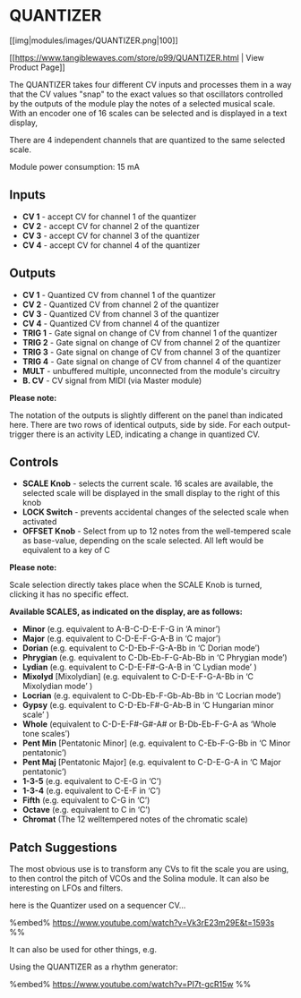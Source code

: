 # QUANTIZER
[[img|modules/images/QUANTIZER.png|100]]

[[https://www.tangiblewaves.com/store/p99/QUANTIZER.html | View Product Page]]

The QUANTIZER takes four different CV inputs and processes them in a way that the CV values "snap" to the exact values so that oscillators controlled by the outputs of the module play the notes of a selected musical scale. With an encoder one of 16 scales can be selected and is displayed in a text display,

There are 4 independent channels that are quantized to the same selected scale.

Module power consumption: 15 mA

## Inputs
* **CV 1** - accept CV for channel 1 of the quantizer
* **CV 2** - accept CV for channel 2 of the quantizer
* **CV 3** - accept CV for channel 3 of the quantizer
* **CV 4** - accept CV for channel 4 of the quantizer 

## Outputs
* **CV 1** - Quantized CV from channel 1 of the quantizer
* **CV 2** - Quantized CV from channel 2 of the quantizer
* **CV 3** - Quantized CV from channel 3 of the quantizer
* **CV 4** - Quantized CV from channel 4 of the quantizer 
* **TRIG 1** - Gate signal on change of CV from channel 1 of the quantizer
* **TRIG 2** - Gate signal on change of CV from channel 2 of the quantizer
* **TRIG 3** - Gate signal on change of CV from channel 3 of the quantizer
* **TRIG 4** - Gate signal on change of CV from channel 4 of the quantizer
* **MULT** - unbuffered multiple, unconnected from the module's circuitry 
* **B. CV** - CV signal from MIDI (via Master module)

**Please note:** 

The notation of the outputs is slightly different on the panel than indicated here. There are two rows of identical outputs, side by side. For each output-trigger there is an activity LED, indicating a change in quantized CV.

## Controls
* **SCALE Knob** - selects the current scale. 16 scales are available, the selected scale will be displayed in the small display to the right of this knob 
* **LOCK Switch** - prevents accidental changes of the selected scale when activated 
* **OFFSET Knob** - Select from up to 12 notes from the well-tempered scale as base-value, depending on the scale selected. All left would be equivalent to a key of C

**Please note:** 

Scale selection directly takes place when the SCALE Knob is turned, clicking it has no specific effect.

**Available SCALES, as indicated on the display, are as follows:**

* **Minor** (e.g. equivalent to A-B-C-D-E-F-G in ‘A minor’)
* **Major** (e.g. equivalent to C-D-E-F-G-A-B in ‘C major’)
* **Dorian** (e.g. equivalent to C-D-Eb-F-G-A-Bb in ‘C Dorian mode’)
* **Phrygian** (e.g. equivalent to C-Db-Eb-F-G-Ab-Bb in ‘C Phrygian mode’)
* **Lydian** (e.g. equivalent to C-D-E-F#-G-A-B in ‘C Lydian mode’ )
* **Mixolyd** [Mixolydian] (e.g. equivalent to C-D-E-F-G-A-Bb in ‘C Mixolydian mode’ )
* **Locrian** (e.g. equivalent to C-Db-Eb-F-Gb-Ab-Bb in ‘C Locrian mode’)
* **Gypsy** (e.g. equivalent to C-D-Eb-F#-G-Ab-B in ‘C Hungarian minor scale’ )
* **Whole** (equivalent to C-D-E-F#-G#-A# or B-Db-Eb-F-G-A as ‘Whole tone scales’)
* **Pent Min** [Pentatonic Minor] (e.g. equivalent to C-Eb-F-G-Bb in ‘C Minor pentatonic’)
* **Pent Maj** [Pentatonic Major] (e.g. equivalent to C-D-E-G-A in ‘C Major pentatonic’)
* **1-3-5** (e.g. equivalent to C-E-G in ‘C’)
* **1-3-4** (e.g. equivalent to C-E-F in ‘C’)
* **Fifth** (e.g. equivalent to C-G in ‘C’)
* **Octave** (e.g. equivalent to C in ‘C’)
* **Chromat** (The 12 welltempered notes of the chromatic scale)


## Patch Suggestions

The most obvious use is to transform any CVs to fit the scale you are using, to then control the pitch of VCOs and the Solina module. It can also be interesting on LFOs and filters.

here is the Quantizer used on a sequencer CV...

%embed% https://www.youtube.com/watch?v=Vk3rE23m29E&t=1593s %%

 It can also be used for other things, e.g.

Using the QUANTIZER as a rhythm generator:

%embed% https://www.youtube.com/watch?v=PI7t-gcR15w %%
